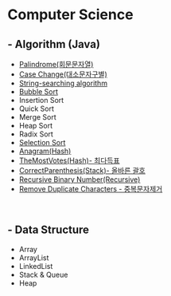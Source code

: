 <!-- Heading -->
# Computer Science


<h2>- Algorithm (Java) </h2>

* [Palindrome(회문문자열)](DataStructure/Palindrome/Palindrome.md) 
* [Case Change(대소문자구별)](DataStructure/CaseChange/CaseChange.md)  
* [String-searching algorithm](DataStructure/StringSearching/StringSearching.md)  
* [Bubble Sort](DataStructure/BubbleSort/BubbleSort_KR.md)
* Insertion Sort
* Quick Sort
* Merge Sort
* Heap Sort
* Radix Sort
* [Selection Sort](DataStructure/SelectionSort/SelectionSort_KR.md)  
* [Anagram(Hash)](DataStructure/Anagram/README.md)
* [TheMostVotes(Hash)- 최다득표 ](DataStructure/MostVotes/README.md) 
* [CorrectParenthesis(Stack)- 올바른 괄호 ](DataStructure/CorrectParenthesis/README.md) 
* [Recursive Binary Number(Recursive) ](DataStructure/RecursiveBinary/README.md) 
* [Remove Duplicate Characters - 중복문자제거 ](DataStructure/RemoveDuplicateCharacters/README.md) 
<br/>    

<h2>- Data Structure</h2>

* Array
* ArrayList
* LinkedList
* Stack & Queue
* Heap
  
<br/>

